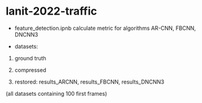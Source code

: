 # lanit-2022-traffic

 - feature_detection.ipnb calculate metric for algorithms AR-CNN, FBCNN, DNCNN3

 - datasets:
 
 1. ground truth
 
 2. compressed
 
 3. restored: results_ARCNN, results_FBCNN, results_DNCNN3
 
 (all datasets containing 100 first frames)
